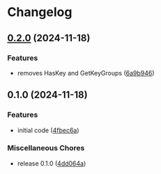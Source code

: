 # Changelog

## [0.2.0](https://github.com/aeimer/go-multikeymap/compare/v0.1.0...v0.2.0) (2024-11-18)


### Features

* removes HasKey and GetKeyGroups ([6a9b946](https://github.com/aeimer/go-multikeymap/commit/6a9b946b180a29e97739529443dc813777624c34))

## 0.1.0 (2024-11-18)


### Features

* initial code ([4fbec6a](https://github.com/aeimer/go-multikeymap/commit/4fbec6a452938ae31cf2cf22734b406950c92826))


### Miscellaneous Chores

* release 0.1.0 ([4dd064a](https://github.com/aeimer/go-multikeymap/commit/4dd064a84b3b3e1073ab812f9cf105d10fe05e40))
